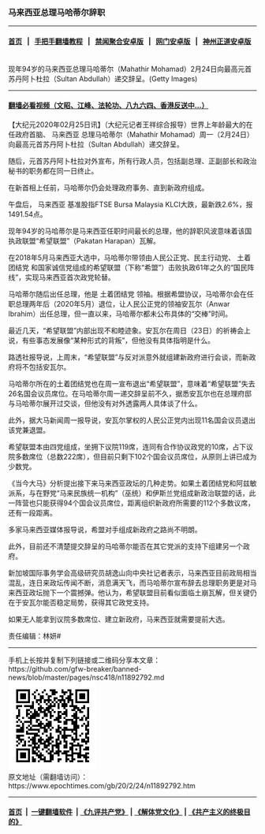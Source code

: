 ### 马来西亚总理马哈蒂尔辞职
------------------------

#### [首页](https://github.com/gfw-breaker/banned-news/blob/master/README.md) &nbsp;&nbsp;|&nbsp;&nbsp; [手把手翻墙教程](https://github.com/gfw-breaker/guides/wiki) &nbsp;&nbsp;|&nbsp;&nbsp; [禁闻聚合安卓版](https://github.com/gfw-breaker/bn-android) &nbsp;&nbsp;|&nbsp;&nbsp; [网门安卓版](https://github.com/oGate2/oGate) &nbsp;&nbsp;|&nbsp;&nbsp; [神州正道安卓版](https://github.com/SzzdOgate/update) 



<div><img alt="" class="aligncenter wp-post-image" src="https://i.epochtimes.com/assets/uploads/2019/04/201900416-hsichiao-hk-01.jpg"/>
<div class="red16 caption">
 现年94岁的马来西亚总理马哈蒂尔（Mahathir Mohamad）2月24日向最高元首苏丹阿卜杜拉（Sultan Abdullah）递交辞呈。(Getty Images)
</div>
</div><hr/>

#### [翻墙必看视频（文昭、江峰、法轮功、八九六四、香港反送中...）](https://github.com/gfw-breaker/banned-news/blob/master/pages/link3.md)

<div><p>
 【大纪元2020年02月25日讯】（大纪元记者王祥综合报导）世界上年龄最大的在任政府首脑、
 <ok href="https://www.epochtimes.com/gb/tag/%E9%A9%AC%E6%9D%A5%E8%A5%BF%E4%BA%9A.html">
  马来西亚
 </ok>
 总理马哈蒂尔（Mahathir Mohamad）周一（2月24日）向最高元首苏丹阿卜杜拉（Sultan Abdullah）递交辞呈。
</p>
<p>
 随后，元首苏丹阿卜杜拉对外宣布，所有行政人员，包括副总理、正副部长和政治秘书的职务都在同一日终止。
</p>
<p>
 在新首相上任前，马哈蒂尔仍会处理政府事务、直到新政府组成。
</p>
<p>
 午盘后，
 <ok href="https://www.epochtimes.com/gb/tag/%E9%A9%AC%E6%9D%A5%E8%A5%BF%E4%BA%9A.html">
  马来西亚
 </ok>
 基准股指FTSE Bursa Malaysia KLCI大跌，最新跌2.6%，报1491.54点。
</p>
<p>
 现年94岁的马哈蒂尔是马来西亚任职时间最长的总理，他的辞职风波意味着该国执政联盟“希望联盟”（Pakatan Harapan）瓦解。
</p>
<p>
 在2018年5月马来西亚大选中，马哈蒂尔带领由人民公正党、民主行动党、
 <ok href="https://www.epochtimes.com/gb/tag/%E5%9C%9F%E7%9D%80%E5%9B%A2%E7%BB%93%E5%85%9A.html">
  土着团结党
 </ok>
 和国家诚信党组成的希望联盟（下称“希盟”）击败执政61年之久的“国民阵线”，实现马来西亚首次政党轮替。
</p>
<p>
 马哈蒂尔随后出任总理，他是
 <ok href="https://www.epochtimes.com/gb/tag/%E5%9C%9F%E7%9D%80%E5%9B%A2%E7%BB%93%E5%85%9A.html">
  土着团结党
 </ok>
 领袖。根据希盟协议，马哈蒂尔会在任职总理两年后（2020年5月）退位，让人民公正党的领袖安瓦尔（Anwar Ibrahim）出任总理，但一直以来，马哈蒂尔都未公布具体的“交棒”时间。
</p>
<p>
 最近几天，“希望联盟”内部出现不和睦迹象。安瓦尔在周日（23日）的祈祷会上说，有些事态发展像“某种形式的背叛”，但他没有具体指明是什么。
</p>
<p>
 路透社报导说，上周末，“希望联盟”与反对派意外就组建新政府进行会谈，而新政府将不包括安瓦尔。
</p>
<p>
 马哈蒂尔所在的土着团结党也在周一宣布退出“希望联盟”，意味着“希望联盟”失去26名国会议员席位。在马哈蒂尔周一递交辞呈前不久，据悉安瓦尔也在总理府邸与马哈蒂尔展开过交谈，但他没有对外透露两人具体谈了什么。
</p>
<p>
 此外，据大马新闻周一报导说，安瓦尔掌权的人民公正党内出现11名国会议员退出该党兼退盟。
</p>
<p>
 希望联盟本由四党组成，坐拥下议院119席，连同有合作协议政党的10席，占下议院多数席位（总数222席），但目前只剩下102个国会议员席位，从原则上讲已成为少数党。
</p>
<p>
 《当今大马》分析提出接下来马来西亚政坛的几种走势。如果土着团结党和阿兹敏派系，与在野党“马来民族统一机构”（巫统）和伊斯兰党组成新政治联盟的话，此一阵营也只能获得94个国会议员席位，距离组织新政府所需要的112个多数议席，还有一段距离。
</p>
<p>
 多家马来西亚媒体报导说，希盟对手组成新政府之路尚不明朗。
</p>
<p>
 此外，目前还不清楚提交辞呈的马哈蒂尔能否在其它党派的支持下组建另一个政府。
</p>
<p>
 新加坡国际事务学会高级研究员胡逸山向中央社记者表示，马来西亚目前政局相当混乱，连日来政坛传闻不断，消息满天飞，而马哈蒂尔宣布辞去总理职务更是对马来西亚政坛抛下一个震撼弹。他认为，希望联盟目前看似面临土崩瓦解，但关键仍在于安瓦尔能否稳定局势，获得其它政党支持。
</p>
<p>
 如果无人能拿到议院多数席位、建立新政府，马来西亚就需要提前大选。
</p>
<p>
 责任编辑：林妍#
</p>
</div>
<hr/>
手机上长按并复制下列链接或二维码分享本文章：<br/>
https://github.com/gfw-breaker/banned-news/blob/master/pages/nsc418/n11892792.md <br/>
<a href='https://github.com/gfw-breaker/banned-news/blob/master/pages/nsc418/n11892792.md'><img src='https://github.com/gfw-breaker/banned-news/blob/master/pages/nsc418/n11892792.md.png'/></a> <br/>
原文地址（需翻墙访问）：https://www.epochtimes.com/gb/20/2/24/n11892792.htm


------------------------
#### [首页](https://github.com/gfw-breaker/banned-news/blob/master/README.md) &nbsp;|&nbsp; [一键翻墙软件](https://github.com/gfw-breaker/nogfw/blob/master/README.md) &nbsp;| [《九评共产党》](https://github.com/gfw-breaker/9ping.md/blob/master/README.md#九评之一评共产党是什么) | [《解体党文化》](https://github.com/gfw-breaker/jtdwh.md/blob/master/README.md) | [《共产主义的终极目的》](https://github.com/gfw-breaker/gczydzjmd.md/blob/master/README.md)


<img src='http://gfw-breaker.win/banned-news/pages/nsc418/n11892792.md' width='0px' height='0px'/>